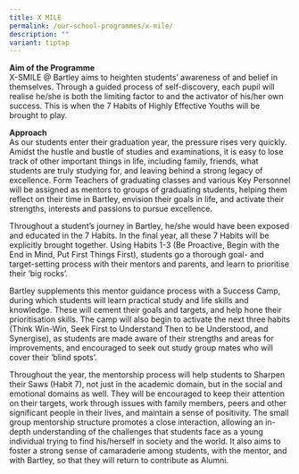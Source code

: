 ```yaml
---
title: X MILE
permalink: /our-school-programmes/x-mile/
description: ""
variant: tiptap
---
```

<p><strong>Aim of the Programme</strong> 
<br>X-SMILE @ Bartley aims to heighten students’ awareness of and belief in
themselves. Through a guided process of self-discovery, each pupil will
realise he/she is both the limiting factor to and the activator of his/her
own success. This is when the 7 Habits of Highly Effective Youths will
be brought to play.</p>
<p><strong>Approach</strong> 
<br>As our students enter their graduation year, the pressure rises very quickly.
Amidst the hustle and bustle of studies and examinations, it is easy to
lose track of other important things in life, including family, friends,
what students are truly studying for, and leaving behind a strong legacy
of excellence. Form Teachers of graduating classes and various Key Personnel
will be assigned as mentors to groups of graduating students, helping them
reflect on their time in Bartley, envision their goals in life, and activate
their strengths, interests and passions to pursue excellence.</p>
<p>Throughout a student’s journey in Bartley, he/she would have been exposed
and educated in the 7 Habits. In the final year, all these 7 Habits will
be explicitly brought together. Using Habits 1-3 (Be Proactive, Begin with
the End in Mind, Put First Things First), students go a thorough goal-
and target-setting process with their mentors and parents, and learn to
prioritise their ‘big rocks’.</p>
<p>Bartley supplements this mentor guidance process with a Success Camp,
during which students will learn practical study and life skills and knowledge.
These will cement their goals and targets, and help hone their prioritisation
skills. The camp will also begin to activate the next three habits (Think
Win-Win, Seek First to Understand Then to be Understood, and Synergise),
as students are made aware of their strengths and areas for improvements,
and encouraged to seek out study group mates who will cover their ‘blind
spots’.</p>
<p>Throughout the year, the mentorship process will help students to Sharpen
their Saws (Habit 7), not just in the academic domain, but in the social
and emotional domains as well. They will be encouraged to keep their attention
on their targets, work through issues with family members, peers and other
significant people in their lives, and maintain a sense of positivity.
The small group mentorship structure promotes a close interaction, allowing
an in-depth understanding of the challenges that students face as a young
individual trying to find his/herself in society and the world. It also
aims to foster a strong sense of camaraderie among students, with the mentor,
and with Bartley, so that they will return to contribute as Alumni.</p>